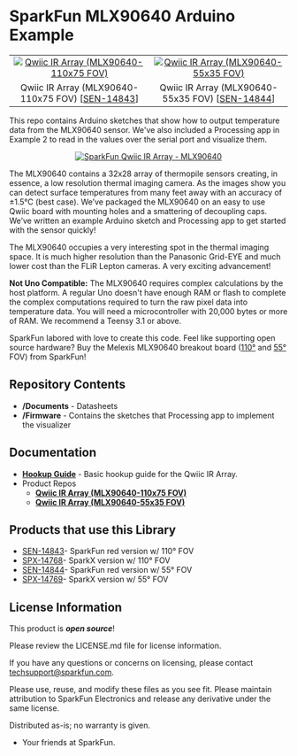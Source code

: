 SparkFun MLX90640 Arduino Example
========================================

<table class="table table-hover table-striped table-bordered">
  <tr align="center">
   <td><a href="https://www.sparkfun.com/products/14843"><img src="https://cdn.sparkfun.com/r/500-500/assets/parts/1/3/1/1/3/14843-SparkFun_IR_Array_Breakout_-_110_Degree_FOV__MLX90640__Qwiic_-01.jpg" alt="Qwiic IR Array (MLX90640-110x75 FOV)"></a></td>
   <td><a href="https://www.sparkfun.com/products/14844"><img src="https://cdn.sparkfun.com/r/500-500/assets/parts/1/3/1/1/4/14844-SparkFun_IR_Array_Breakout_-_55_Degree_FOV__MLX90640__Qwiic_-01.jpg" alt="Qwiic IR Array (MLX90640-55x35 FOV)"></a></td>
  </tr>
  <tr align="center">
    <td>Qwiic IR Array (MLX90640-110x75 FOV) [<a href="https://www.sparkfun.com/products/14843">SEN-14843</a>]</td>
    <td>Qwiic IR Array (MLX90640-55x35 FOV) [<a href="https://www.sparkfun.com/products/14844">SEN-14844</a>]</td>
  </tr>
</table>

This repo contains Arduino sketches that show how to output temperature data from the MLX90640 sensor. We've also included a Processing app in Example 2 to read in the values over the serial port and visualize them.


<p align="center">
  <a href="https://cdn.sparkfun.com//assets/parts/1/3/0/1/5/SparkFun-MLX90640-Waving.png"><img src="https://cdn.sparkfun.com//assets/parts/1/3/0/1/5/SparkFun-MLX90640-Waving.png" alt="SparkFun Qwiic IR Array - MLX90640"></a>
</p>

The MLX90640 contains a 32x28 array of thermopile sensors creating, in essence, a low resolution thermal imaging camera. As the images show you can detect surface temperatures from many feet away with an accuracy of ±1.5°C (best case). We’ve packaged the MLX90640 on an easy to use Qwiic board with mounting holes and a smattering of decoupling caps. We’ve written an example Arduino sketch and Processing app to get started with the sensor quickly!

The MLX90640 occupies a very interesting spot in the thermal imaging space. It is much higher resolution than the Panasonic Grid-EYE and much lower cost than the FLiR Lepton cameras. A very exciting advancement!

**Not Uno Compatible:** The MLX90640 requires complex calculations by the host platform. A regular Uno doesn't have enough RAM or flash to complete the complex computations required to turn the raw pixel data into temperature data. You will need a microcontroller with 20,000 bytes or more of RAM. We recommend a Teensy 3.1 or above.

SparkFun labored with love to create this code. Feel like supporting open source hardware? 
Buy the Melexis MLX90640 breakout board ([110&deg;](https://www.sparkfun.com/products/14843) and [55&deg;](https://www.sparkfun.com/products/14844) FOV) from SparkFun!

Repository Contents
-------------------

* **/Documents** - Datasheets
* **/Firmware** - Contains the sketches that Processing app to implement the visualizer

Documentation
--------------
* **[Hookup Guide](https://learn.sparkfun.com/tutorials/qwiic-ir-array-mlx90640-hookup-guide)** - Basic hookup guide for the Qwiic IR Array.
* Product Repos
  * **[Qwiic IR Array (MLX90640-110x75 FOV)](https://github.com/sparkfun/Qwiic_IR_Array_MLX90640_110)**
  * **[Qwiic IR Array (MLX90640-55x35 FOV)](https://github.com/sparkfun/Qwiic_IR_Array_MLX90640_55)**

Products that use this Library
----------------
* [SEN-14843](https://www.sparkfun.com/products/14843)- SparkFun red version w/ 110&deg; FOV
* [SPX-14768](https://www.sparkfun.com/products/14768)- SparkX version w/ 110&deg; FOV
* [SEN-14844](https://www.sparkfun.com/products/14844)- SparkFun red version w/ 55&deg; FOV
* [SPX-14769](https://www.sparkfun.com/products/14769)- SparkX version w/ 55&deg; FOV

License Information
-------------------

This product is _**open source**_! 

Please review the LICENSE.md file for license information. 

If you have any questions or concerns on licensing, please contact techsupport@sparkfun.com.

Please use, reuse, and modify these files as you see fit. Please maintain attribution to SparkFun Electronics and release any derivative under the same license.

Distributed as-is; no warranty is given.

- Your friends at SparkFun.
